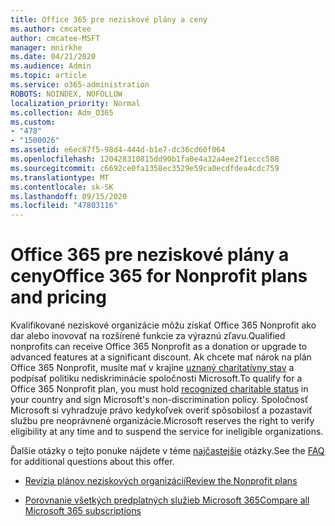 ```yaml
---
title: Office 365 pre neziskové plány a ceny
ms.author: cmcatee
author: cmcatee-MSFT
manager: mnirkhe
ms.date: 04/21/2020
ms.audience: Admin
ms.topic: article
ms.service: o365-administration
ROBOTS: NOINDEX, NOFOLLOW
localization_priority: Normal
ms.collection: Adm_O365
ms.custom:
- "478"
- "1500026"
ms.assetid: e6ec87f5-98d4-444d-b1e7-dc36cd60f064
ms.openlocfilehash: 120428310815dd90b1fa0e4a32a4ee2f1eccc588
ms.sourcegitcommit: c6692ce0fa1358ec3529e59ca0ecdfdea4cdc759
ms.translationtype: MT
ms.contentlocale: sk-SK
ms.lasthandoff: 09/15/2020
ms.locfileid: "47803116"
---
```

# <a name="office-365-for-nonprofit-plans-and-pricing"></a><span data-ttu-id="1f6b7-102">Office 365 pre neziskové plány a ceny</span><span class="sxs-lookup"><span data-stu-id="1f6b7-102">Office 365 for Nonprofit plans and pricing</span></span>

<span data-ttu-id="1f6b7-103">Kvalifikované neziskové organizácie môžu získať Office 365 Nonprofit ako dar alebo inovovať na rozšírené funkcie za výraznú zľavu.</span><span class="sxs-lookup"><span data-stu-id="1f6b7-103">Qualified nonprofits can receive Office 365 Nonprofit as a donation or upgrade to advanced features at a significant discount.</span></span> <span data-ttu-id="1f6b7-104">Ak chcete mať nárok na plán Office 365 Nonprofit, musíte mať v krajine [uznaný charitatívny stav](https://go.microsoft.com/fwlink/p/?LinkID=330253) a podpísať politiku nediskriminácie spoločnosti Microsoft.</span><span class="sxs-lookup"><span data-stu-id="1f6b7-104">To qualify for a Office 365 Nonprofit plan, you must hold [recognized charitable status](https://go.microsoft.com/fwlink/p/?LinkID=330253) in your country and sign Microsoft's non-discrimination policy.</span></span> <span data-ttu-id="1f6b7-105">Spoločnosť Microsoft si vyhradzuje právo kedykoľvek overiť spôsobilosť a pozastaviť službu pre neoprávnené organizácie.</span><span class="sxs-lookup"><span data-stu-id="1f6b7-105">Microsoft reserves the right to verify eligibility at any time and to suspend the service for ineligible organizations.</span></span>
  
<span data-ttu-id="1f6b7-106">Ďalšie otázky o tejto ponuke nájdete v téme [najčastejšie](https://products.office.com/nonprofit/office-365-nonprofit) otázky.</span><span class="sxs-lookup"><span data-stu-id="1f6b7-106">See the [FAQ](https://products.office.com/nonprofit/office-365-nonprofit) for additional questions about this offer.</span></span>
  
- [<span data-ttu-id="1f6b7-107">Revízia plánov neziskových organizácií</span><span class="sxs-lookup"><span data-stu-id="1f6b7-107">Review the Nonprofit plans</span></span>](https://products.office.com/nonprofit/office-365-nonprofit-plans-and-pricing?tab=1)

- [<span data-ttu-id="1f6b7-108">Porovnanie všetkých predplatných služieb Microsoft 365</span><span class="sxs-lookup"><span data-stu-id="1f6b7-108">Compare all Microsoft 365 subscriptions</span></span>](https://products.office.com/business/compare-more-office-365-for-business-plans)